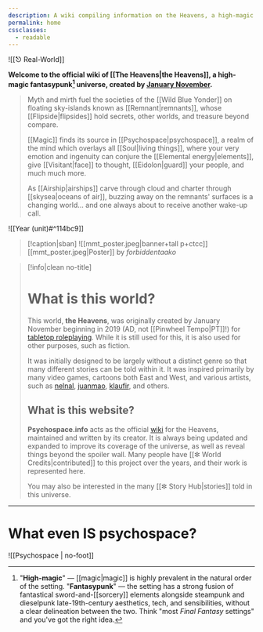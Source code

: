 ```yaml
---
description: A wiki compiling information on the Heavens, a high-magic fantasypunk universe, created by January November.
permalink: home
cssclasses:
  - readable
---
```

![[⎋ Real-World]]

**Welcome to the official wiki of [[The Heavens|the Heavens]], a high-magic fantasypunk[^huh?] universe, created by [January November](https://bsky.app/profile/blog.psychospace.info).**

> Myth and mirth fuel the societies of the [[Wild Blue Yonder]] on floating sky-islands known as [[Remnant|remnants]], whose [[Flipside|flipsides]] hold secrets, other worlds, and treasure beyond compare. 
> 
> [[Magic]] finds its source in [[Psychospace|psychospace]], a realm of the mind which overlays all [[Soul|living things]], where your very emotion and ingenuity can conjure the [[Elemental energy|elements]], give [[Visitant|face]] to thought, [[Eidolon|guard]] your people, and much much more. 
> 
> As [[Airship|airships]] carve through cloud and charter through [[skysea|oceans of air]], buzzing away on the remnants' surfaces is a changing world... and one always about to receive another wake-up call.

![[Year (unit)#^114bc9]]

>[!caption|sban]
![[mmt_poster.jpeg|banner+tall p+ctcc]]
[[mmt_poster.jpeg|Poster]] by *forbiddentaako*

>[!info|clean no-title] 
># What is this world?
>This world, **the Heavens**, was originally created by January November beginning in 2019 (AD, not [[Pinwheel Tempo|PT]]!) for [tabletop roleplaying](https://en.wikipedia.org/wiki/Tabletop_role-playing_game). While it is still used for this, it is also used for other purposes, such as fiction.
>
>It was initially designed to be largely without a distinct genre so that many different stories can be told within it. It was inspired primarily by many video games, cartoons both East and West, and various artists, such as [nelnal](https://twitter.com/nelnalium), [juanmao](https://twitter.com/juanmao1997?lang=en), [klaufir](https://www.patreon.com/salieske), and others.
>
>## What is this website?
>**Psychospace.info** acts as the official [wiki](https://en.wikipedia.org/wiki/Wiki) for the Heavens, maintained and written by its creator. It is always being updated and expanded to improve its coverage of the universe, as well as reveal things beyond the spoiler wall. Many people have [[✼ World Credits|contributed]] to this project over the years, and their work is represented here.
>
> You may also be interested in the many [[✼ Story Hub|stories]] told in this universe.

---
# What even IS psychospace?
![[Psychospace | no-foot]]

[^huh?]:  "<b>High-magic</b>" — [[magic|magic]] is highly prevalent in the natural order of the setting. "**Fantasypunk**"  — the setting has a strong fusion of fantastical sword-and-[[sorcery]] elements alongside steampunk and dieselpunk late-19th-century aesthetics, tech, and sensibilities, without a clear delineation between the two. Think "most *Final Fantasy* settings" and you've got the right idea.